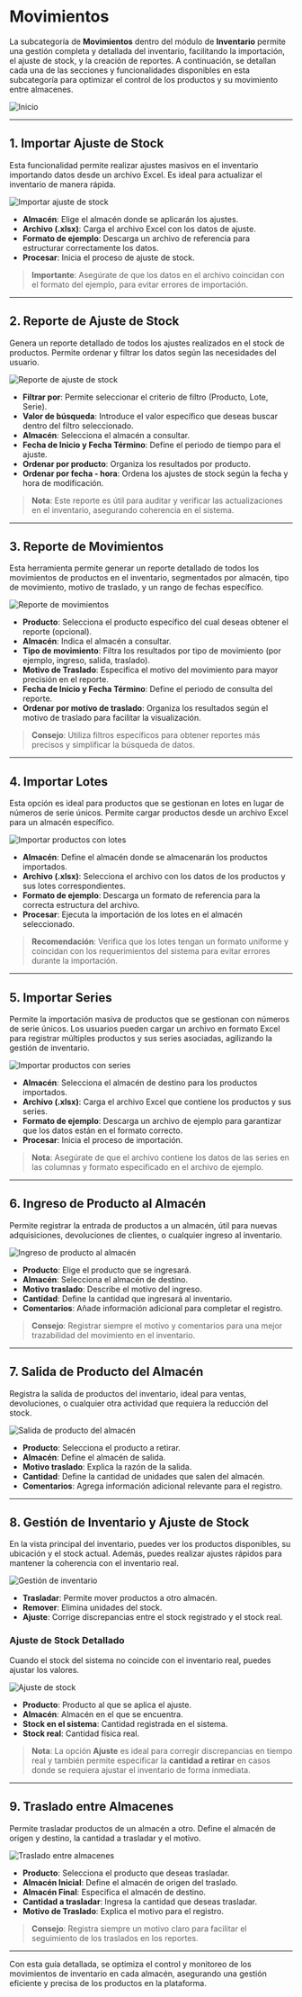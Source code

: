 # Movimientos

La subcategoría de **Movimientos** dentro del módulo de **Inventario** permite una gestión completa y detallada del inventario, facilitando la importación, el ajuste de stock, y la creación de reportes. A continuación, se detallan cada una de las secciones y funcionalidades disponibles en esta subcategoría para optimizar el control de los productos y su movimiento entre almacenes.

![Inicio](img/acceso_movimientos.jpg)

---

## 1. Importar Ajuste de Stock

Esta funcionalidad permite realizar ajustes masivos en el inventario importando datos desde un archivo Excel. Es ideal para actualizar el inventario de manera rápida.

![Importar ajuste de stock](img/importar_ajuste_stock.jpg)

- **Almacén**: Elige el almacén donde se aplicarán los ajustes.
- **Archivo (.xlsx)**: Carga el archivo Excel con los datos de ajuste.
- **Formato de ejemplo**: Descarga un archivo de referencia para estructurar correctamente los datos.
- **Procesar**: Inicia el proceso de ajuste de stock.

> **Importante**: Asegúrate de que los datos en el archivo coincidan con el formato del ejemplo, para evitar errores de importación.

---

## 2. Reporte de Ajuste de Stock

Genera un reporte detallado de todos los ajustes realizados en el stock de productos. Permite ordenar y filtrar los datos según las necesidades del usuario.

![Reporte de ajuste de stock](img/reporte_ajuste_stock.jpg)

- **Filtrar por**: Permite seleccionar el criterio de filtro (Producto, Lote, Serie).
- **Valor de búsqueda**: Introduce el valor específico que deseas buscar dentro del filtro seleccionado.
- **Almacén**: Selecciona el almacén a consultar.
- **Fecha de Inicio y Fecha Término**: Define el periodo de tiempo para el ajuste.
- **Ordenar por producto**: Organiza los resultados por producto.
- **Ordenar por fecha - hora**: Ordena los ajustes de stock según la fecha y hora de modificación.

> **Nota**: Este reporte es útil para auditar y verificar las actualizaciones en el inventario, asegurando coherencia en el sistema.

---

## 3. Reporte de Movimientos

Esta herramienta permite generar un reporte detallado de todos los movimientos de productos en el inventario, segmentados por almacén, tipo de movimiento, motivo de traslado, y un rango de fechas específico.

![Reporte de movimientos](img/reporte_movimientos.jpg)

- **Producto**: Selecciona el producto específico del cual deseas obtener el reporte (opcional).
- **Almacén**: Indica el almacén a consultar.
- **Tipo de movimiento**: Filtra los resultados por tipo de movimiento (por ejemplo, ingreso, salida, traslado).
- **Motivo de Traslado**: Especifica el motivo del movimiento para mayor precisión en el reporte.
- **Fecha de Inicio y Fecha Término**: Define el periodo de consulta del reporte.
- **Ordenar por motivo de traslado**: Organiza los resultados según el motivo de traslado para facilitar la visualización.

> **Consejo**: Utiliza filtros específicos para obtener reportes más precisos y simplificar la búsqueda de datos.

---

## 4. Importar Lotes

Esta opción es ideal para productos que se gestionan en lotes en lugar de números de serie únicos. Permite cargar productos desde un archivo Excel para un almacén específico.

![Importar productos con lotes](img/importar_productos_lotes.jpg)

- **Almacén**: Define el almacén donde se almacenarán los productos importados.
- **Archivo (.xlsx)**: Selecciona el archivo con los datos de los productos y sus lotes correspondientes.
- **Formato de ejemplo**: Descarga un formato de referencia para la correcta estructura del archivo.
- **Procesar**: Ejecuta la importación de los lotes en el almacén seleccionado.

> **Recomendación**: Verifica que los lotes tengan un formato uniforme y coincidan con los requerimientos del sistema para evitar errores durante la importación.

---

## 5. Importar Series

Permite la importación masiva de productos que se gestionan con números de serie únicos. Los usuarios pueden cargar un archivo en formato Excel para registrar múltiples productos y sus series asociadas, agilizando la gestión de inventario.

![Importar productos con series](img/importar_productos_series.jpg)

- **Almacén**: Selecciona el almacén de destino para los productos importados.
- **Archivo (.xlsx)**: Carga el archivo Excel que contiene los productos y sus series.
- **Formato de ejemplo**: Descarga un archivo de ejemplo para garantizar que los datos están en el formato correcto.
- **Procesar**: Inicia el proceso de importación.

> **Nota**: Asegúrate de que el archivo contiene los datos de las series en las columnas y formato especificado en el archivo de ejemplo.

---

## 6. Ingreso de Producto al Almacén

Permite registrar la entrada de productos a un almacén, útil para nuevas adquisiciones, devoluciones de clientes, o cualquier ingreso al inventario.

![Ingreso de producto al almacén](img/ingreso_producto_almacen.jpg)

- **Producto**: Elige el producto que se ingresará.
- **Almacén**: Selecciona el almacén de destino.
- **Motivo traslado**: Describe el motivo del ingreso.
- **Cantidad**: Define la cantidad que ingresará al inventario.
- **Comentarios**: Añade información adicional para completar el registro.

> **Consejo**: Registrar siempre el motivo y comentarios para una mejor trazabilidad del movimiento en el inventario.

---

## 7. Salida de Producto del Almacén

Registra la salida de productos del inventario, ideal para ventas, devoluciones, o cualquier otra actividad que requiera la reducción del stock.

![Salida de producto del almacén](img/salida_producto_almacen.jpg)

- **Producto**: Selecciona el producto a retirar.
- **Almacén**: Define el almacén de salida.
- **Motivo traslado**: Explica la razón de la salida.
- **Cantidad**: Define la cantidad de unidades que salen del almacén.
- **Comentarios**: Agrega información adicional relevante para el registro.

---

## 8. Gestión de Inventario y Ajuste de Stock

En la vista principal del inventario, puedes ver los productos disponibles, su ubicación y el stock actual. Además, puedes realizar ajustes rápidos para mantener la coherencia con el inventario real.

![Gestión de inventario](img/gestion_inventario.jpg)

- **Trasladar**: Permite mover productos a otro almacén.
- **Remover**: Elimina unidades del stock.
- **Ajuste**: Corrige discrepancias entre el stock registrado y el stock real.

### Ajuste de Stock Detallado
Cuando el stock del sistema no coincide con el inventario real, puedes ajustar los valores.

![Ajuste de stock](img/ajuste_stock.jpg)

- **Producto**: Producto al que se aplica el ajuste.
- **Almacén**: Almacén en el que se encuentra.
- **Stock en el sistema**: Cantidad registrada en el sistema.
- **Stock real**: Cantidad física real.

> **Nota**: La opción **Ajuste** es ideal para corregir discrepancias en tiempo real y también permite especificar la **cantidad a retirar** en casos donde se requiera ajustar el inventario de forma inmediata.


---

## 9. Traslado entre Almacenes

Permite trasladar productos de un almacén a otro. Define el almacén de origen y destino, la cantidad a trasladar y el motivo.

![Traslado entre almacenes](img/traslado_almacenes.jpg)

- **Producto**: Selecciona el producto que deseas trasladar.
- **Almacén Inicial**: Define el almacén de origen del traslado.
- **Almacén Final**: Especifica el almacén de destino.
- **Cantidad a trasladar**: Ingresa la cantidad que deseas trasladar.
- **Motivo de Traslado**: Explica el motivo para el registro.

> **Consejo**: Registra siempre un motivo claro para facilitar el seguimiento de los traslados en los reportes.

---

Con esta guía detallada, se optimiza el control y monitoreo de los movimientos de inventario en cada almacén, asegurando una gestión eficiente y precisa de los productos en la plataforma.
